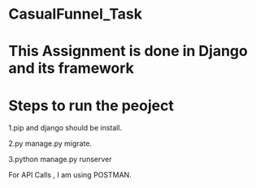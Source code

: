 # CasualFunnel_Task

# This Assignment is done in Django and its framework

# Steps to run the peoject

1.pip and django should be install.

2.py manage.py migrate.

3.python manage.py runserver

For API Calls , I am using POSTMAN.
